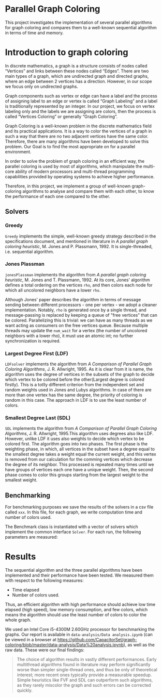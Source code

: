 <h1>Parallel Graph Coloring</h1>

This project investigates the implementation of several parallel algorithms for graph coloring and compares them to a well-known sequential algorithm in terms of time and memory.

# Introduction to graph coloring
In discrete mathematics, a graph is a structure consists of nodes called “Vertices” and links between these nodes called “Edges”. There are two main types of a graph, which are undirected graph and directed graphs, where an edge between 2 vertices has a direction. However, in our scope we focus only on undirected graphs.

Graph components such as vertex or edge can have a label and the process of assigning label to an edge or vertex is called “Graph Labeling” and a label is traditionally represented by an integer. In our project, we focus on vertex labeling only and the labels we are assigning are colors, then the process is called “Vertices Coloring” or generally “Graph Coloring”.

Graph Coloring is a well-known problem in the discrete mathematics field and its practical applications. It is a way to color the vertices of a graph in such a way that there are no two adjacent vertices have the same color. Therefore, there are many algorithms have been developed to solve this problem. Our Goal is to find the most appropriate on for a parallel environment.

In order to solve the problem of graph coloring in an efficient way, the parallel coloring is used by most of algorithms, which manipulate the multi-core ability of modern processors and multi-thread programming capabilities provided by operating systems to achieve higher performance.

Therefore, in this project, we implement a group of well-known graph-coloring algorithms to analyse and compare them with each other, to know the performance of each one compared to the other.

## Solvers

### Greedy

`Greedy` implements the simple, well-known greedy strategy described in the specifications document, and mentioned in literature in *A parallel graph coloring heuristic*, M. Jones and P. Plassmann, 1992. It is single-threaded, i.e. sequential algorithm.

### Jones Plassman

`jonesPlassman` implements the algorithm from *A parallel graph coloring heuristic*, M. Jones and T. Plassmann, 1992. At its core, Jones' algorithm defines a total ordering on the vertices `rho`, and then colors each node for which all uncolored neighbors have a lower `rho`.

Although Jones' paper describes the algorithm in terms of message sending between different processors - one per vertex - we adopt a cleaner implementation. Notably, `rho` is generated once by a single thread, and message-passing is replaced by keeping a queue of "free vertices" that can be colored. Parallelizing this is trivial: we can have as many threads as we want acting as consumers on the free vertices queue. Because multiple threads may update the `num_wait` for a vertex (the number of uncolored neighbors with a lower rho), it must use an atomic int; no further synchronization is required.

### Largest Degree First (LDF)

`LDFsolver` implements the algorithm from *A Comparison of Parallel Graph Coloring Algorithms*, J. R. Allwright, 1995. As it is clear from it is name, the algorithm uses the degree of vertices in the subsets of the graph to decide which vertex to be colored before the other(Largest degree is colored firstly). This is a totlly different criterion from the independent set and random weights used in Jones and Lubys algorithms. In case of there are more than one vertex has the same degree, the priority of coloring is random in this case. The approach in LDF is to use the least number of colors. 

### Smallest Degree Last (SDL)

`SDL` implements the algorithm from *A Comparison of Parallel Graph Coloring Algorithms*, J. R. Allwright, 1995.This algorithm uses degrees also like LDF. However, unlike LDF it uses also weights to decide which vertex to be colored first. The algorithm goes into two phases. The first phase is the weighting phase, in which, all vertices in the subset have a degree equal to the smallest degree takes a weight equal the current weight, and this vertex is removed from our calculation for the comming vertices which decrease the degree of its neighbor. This processed is repeated many times until we have groups of vertices each one have a unique weight. Then, the second phase comes to color this groups starting from the largest weight to the smallest weight.

## Benchmarking

For benchmarking purposes we save the results of the solvers in a csv file called `xxx`. In this file, for each graph, we write computation time and number of colors used.

The Benchmark class is instantiated with a vector of solvers which implement the common interface `Solver`. For each run, the following parameters are measured:

# Results

The sequential algorithm and the three parallel algorithms have been implemented and their performance have been tested. We measured them with respect to the following measures:

 - Time elapsed
 - Number of colors used.

Thus, an efficient algorithm with high performance should achieve low time elapsed (high speed), low memory consumption, and few colors, which means the algorithm should use the least number of colors to color the whole graph.

We used an Intel Core i5-4300M 2.60GHz processor for benchmarking the graphs. Our report is available in `data-analysis/Data analysis.ipynb` (can be viewed in a browser at https://github.com/CapacitorSet/graph-coloring/blob/master/data-analysis/Data%20analysis.ipynb), as well as the raw data. These were our final findings:

>The choice of algorithm results in vastly different performances. Early multithread algorithms found in literature may perform significantly worse than simpler single-thread ones, and thus be only of theoretical interest; more recent ones typically provide a measurable speedup. Simple heuristics like FVF and SDL can outperform such algorithms, as they rarely miscolor the graph and such errors can be corrected quickly.
